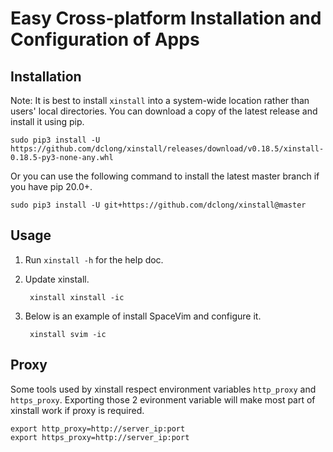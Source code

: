 # Easy Cross-platform Installation and Configuration of Apps

## Installation
Note: It is best to install `xinstall` into a system-wide location rather than users' local directories.
You can download a copy of the latest release and install it using pip.
```
sudo pip3 install -U https://github.com/dclong/xinstall/releases/download/v0.18.5/xinstall-0.18.5-py3-none-any.whl
```
Or you can use the following command to install the latest master branch
if you have pip 20.0+.
```
sudo pip3 install -U git+https://github.com/dclong/xinstall@master
```
## Usage

1. Run `xinstall -h` for the help doc.

2. Update xinstall.

        xinstall xinstall -ic
        
2. Below is an example of install SpaceVim and configure it.

        xinstall svim -ic

## Proxy

Some tools used by xinstall respect environment variables `http_proxy` and `https_proxy`.
Exporting those 2 evironment variable will make most part of xinstall work if proxy is required. 
```
export http_proxy=http://server_ip:port
export https_proxy=http://server_ip:port
```
